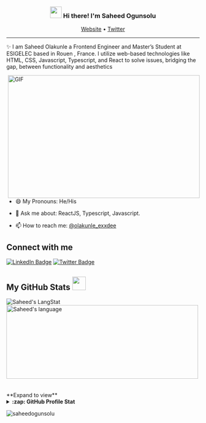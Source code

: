
<!-- Heading -->
<h3 align="center"><img src = "https://raw.githubusercontent.com/MartinHeinz/MartinHeinz/master/wave.gif" width = 30px> Hi there! I'm  Saheed Ogunsolu</h3>

<p align="center">
  <a href="https://www.ogunsolu.xyz">Website</a> •
  <a href="https://twitter.com/olakunle_exxdee">Twitter</a>
</p>

 <!-- About section -->

---
✨ I am Saheed Olakunle a Frontend Engineer and Master’s Student at ESIGELEC based in Rouen , France. I utilize web-based technologies like HTML, CSS, Javascript, Typescript, and React to solve issues, bridging the gap, between functionality and aesthetics


<!-- code gif-->
<img align="right" alt="GIF" src="./code.gif" width="500" height="320" />

- 😄 My Pronouns: He/His  

- 💬 Ask me about: ReactJS, Typescript, Javascript.

- 📫 How to reach me: [@olakunle_exxdee](https://twitter.com/olakunle_exxdee)


<!-- About section: END -->


<!-- Conecct section -->

<h2>Connect with me </h3>
    <p>
        <a href="https://www.linkedin.com/in/ogunsolusaheed"><img src="https://img.shields.io/badge/-Saheed%20Ogunsolu%20-blue?style=plastic&amp;labelColor=blue&amp;logo=LinkedIn&amp;link=https://www.linkedin.com/in/ogunsolusaheed" alt="LinkedIn Badge"></a> 
       <a href="https://twitter.com/@olakunle_exxdee
/"><img src="https://img.shields.io/badge/-Saheed Ogunsolu-informational?style=plastic&amp;labelColor=informational&amp;logo=Twitter&amp;link=https://twitter.com/Dev_180Memes" alt="Twitter Badge"></a>
</a>
   </p>

 <!-- Conecct section: END -->
 
  <!-- GitHub section -->

 ##  My GitHub Stats <img src = "https://i.pinimg.com/originals/65/c4/f4/65c4f452571be1261e9c623f7da488ac.gif" width = 35px> 
 
 <div>
   <img align="center" src="https://github-readme-streak-stats.herokuapp.com?user=olakunle-exxdee&theme=nightowl&date_format=%5BY%20%5DM%20" alt="Saheed's LangStat" />
  <img align="center" src="https://github-readme-stats.vercel.app/api/top-langs?username=olakunle-exxdee&langs_count=10&show_icons=true&locale=en&layout=compact&theme=light" alt="Saheed's language" height="192px"  width="500px"/>
</div>

<br>
<br>
**Expand to view**


<details>
  <summary><b>:zap: GitHub Profile Stat</b></summary>
  <img src="https://github-readme-stats.anuraghazra1.vercel.app/api?username=olakunle-exxdee&show_icons=true" />
</details>


<!-- GitHub section: END -->

<!-- Profile Views -->

<p align="left"> <img src="https://komarev.com/ghpvc/?username=olakunle-exxdee&label=Profile%20views&color=0e75b6&style=flat" alt="saheedogunsolu" />
</p>

<!-- THE END -->


<!--

![Visitors](https://visitor-badge.laobi.icu/badge?page_id=olakunle-exxdee.olakunle-exxdee)
